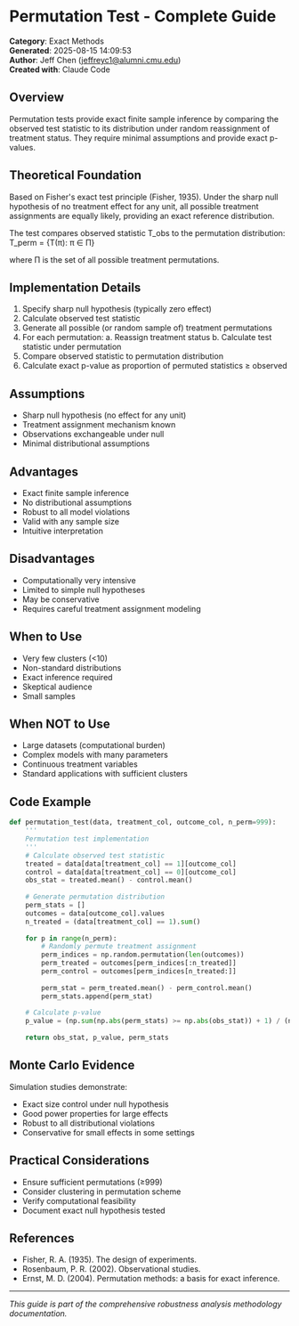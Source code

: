 # Permutation Test - Complete Guide

**Category**: Exact Methods  
**Generated**: 2025-08-15 14:09:53  
**Author**: Jeff Chen (jeffreyc1@alumni.cmu.edu)  
**Created with**: Claude Code  

## Overview

Permutation tests provide exact finite sample inference by comparing the
observed test statistic to its distribution under random reassignment of
treatment status. They require minimal assumptions and provide exact p-values.

## Theoretical Foundation

Based on Fisher's exact test principle (Fisher, 1935). Under the sharp null
hypothesis of no treatment effect for any unit, all possible treatment
assignments are equally likely, providing an exact reference distribution.

The test compares observed statistic T_obs to the permutation distribution:
T_perm = {T(π): π ∈ Π}

where Π is the set of all possible treatment permutations.

## Implementation Details

1. Specify sharp null hypothesis (typically zero effect)
2. Calculate observed test statistic
3. Generate all possible (or random sample of) treatment permutations
4. For each permutation:
   a. Reassign treatment status
   b. Calculate test statistic under permutation
5. Compare observed statistic to permutation distribution
6. Calculate exact p-value as proportion of permuted statistics ≥ observed

## Assumptions

- Sharp null hypothesis (no effect for any unit)
- Treatment assignment mechanism known
- Observations exchangeable under null
- Minimal distributional assumptions

## Advantages

- Exact finite sample inference
- No distributional assumptions
- Robust to all model violations
- Valid with any sample size
- Intuitive interpretation

## Disadvantages

- Computationally very intensive
- Limited to simple null hypotheses
- May be conservative
- Requires careful treatment assignment modeling

## When to Use

- Very few clusters (<10)
- Non-standard distributions
- Exact inference required
- Skeptical audience
- Small samples

## When NOT to Use

- Large datasets (computational burden)
- Complex models with many parameters
- Continuous treatment variables
- Standard applications with sufficient clusters

## Code Example

```python
def permutation_test(data, treatment_col, outcome_col, n_perm=999):
    '''
    Permutation test implementation
    '''
    # Calculate observed test statistic
    treated = data[data[treatment_col] == 1][outcome_col]
    control = data[data[treatment_col] == 0][outcome_col]
    obs_stat = treated.mean() - control.mean()
    
    # Generate permutation distribution
    perm_stats = []
    outcomes = data[outcome_col].values
    n_treated = (data[treatment_col] == 1).sum()
    
    for p in range(n_perm):
        # Randomly permute treatment assignment
        perm_indices = np.random.permutation(len(outcomes))
        perm_treated = outcomes[perm_indices[:n_treated]]
        perm_control = outcomes[perm_indices[n_treated:]]
        
        perm_stat = perm_treated.mean() - perm_control.mean()
        perm_stats.append(perm_stat)
    
    # Calculate p-value
    p_value = (np.sum(np.abs(perm_stats) >= np.abs(obs_stat)) + 1) / (n_perm + 1)
    
    return obs_stat, p_value, perm_stats
```


## Monte Carlo Evidence

Simulation studies demonstrate:
- Exact size control under null hypothesis
- Good power properties for large effects
- Robust to all distributional violations
- Conservative for small effects in some settings


## Practical Considerations

- Ensure sufficient permutations (≥999)
- Consider clustering in permutation scheme
- Verify computational feasibility
- Document exact null hypothesis tested

## References

- Fisher, R. A. (1935). The design of experiments.
- Rosenbaum, P. R. (2002). Observational studies.
- Ernst, M. D. (2004). Permutation methods: a basis for exact inference.


---
*This guide is part of the comprehensive robustness analysis methodology documentation.*
